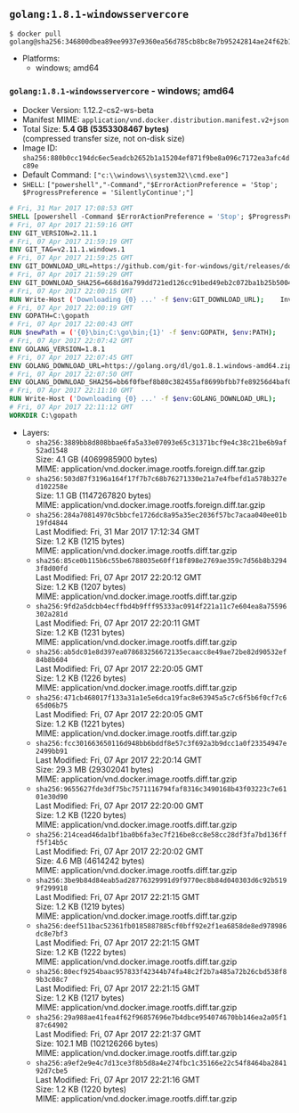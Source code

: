 ## `golang:1.8.1-windowsservercore`

```console
$ docker pull golang@sha256:346800dbea89ee9937e9360ea56d785cb8bc8e7b95242814ae24f62b10d25324
```

-	Platforms:
	-	windows; amd64

### `golang:1.8.1-windowsservercore` - windows; amd64

-	Docker Version: 1.12.2-cs2-ws-beta
-	Manifest MIME: `application/vnd.docker.distribution.manifest.v2+json`
-	Total Size: **5.4 GB (5353308467 bytes)**  
	(compressed transfer size, not on-disk size)
-	Image ID: `sha256:880b0cc194dc6ec5eadcb2652b1a15204ef871f9be8a096c7172ea3afc4dc89e`
-	Default Command: `["c:\\windows\\system32\\cmd.exe"]`
-	`SHELL`: `["powershell","-Command","$ErrorActionPreference = 'Stop'; $ProgressPreference = 'SilentlyContinue';"]`

```dockerfile
# Fri, 31 Mar 2017 17:08:53 GMT
SHELL [powershell -Command $ErrorActionPreference = 'Stop'; $ProgressPreference = 'SilentlyContinue';]
# Fri, 07 Apr 2017 21:59:16 GMT
ENV GIT_VERSION=2.11.1
# Fri, 07 Apr 2017 21:59:19 GMT
ENV GIT_TAG=v2.11.1.windows.1
# Fri, 07 Apr 2017 21:59:25 GMT
ENV GIT_DOWNLOAD_URL=https://github.com/git-for-windows/git/releases/download/v2.11.1.windows.1/MinGit-2.11.1-64-bit.zip
# Fri, 07 Apr 2017 21:59:29 GMT
ENV GIT_DOWNLOAD_SHA256=668d16a799dd721ed126cc91bed49eb2c072ba1b25b50048280a4e2c5ed56e59
# Fri, 07 Apr 2017 22:00:15 GMT
RUN Write-Host ('Downloading {0} ...' -f $env:GIT_DOWNLOAD_URL); 	Invoke-WebRequest -Uri $env:GIT_DOWNLOAD_URL -OutFile 'git.zip'; 		Write-Host ('Verifying sha256 ({0}) ...' -f $env:GIT_DOWNLOAD_SHA256); 	if ((Get-FileHash git.zip -Algorithm sha256).Hash -ne $env:GIT_DOWNLOAD_SHA256) { 		Write-Host 'FAILED!'; 		exit 1; 	}; 		Write-Host 'Expanding ...'; 	Expand-Archive -Path git.zip -DestinationPath C:\git\.; 		Write-Host 'Removing ...'; 	Remove-Item git.zip -Force; 		Write-Host 'Updating PATH ...'; 	$env:PATH = 'C:\git\cmd;C:\git\mingw64\bin;C:\git\usr\bin;' + $env:PATH; 	[Environment]::SetEnvironmentVariable('PATH', $env:PATH, [EnvironmentVariableTarget]::Machine); 		Write-Host 'Verifying install ...'; 	Write-Host '  git --version'; git --version; 		Write-Host 'Complete.';
# Fri, 07 Apr 2017 22:00:19 GMT
ENV GOPATH=C:\gopath
# Fri, 07 Apr 2017 22:00:43 GMT
RUN $newPath = ('{0}\bin;C:\go\bin;{1}' -f $env:GOPATH, $env:PATH); 	Write-Host ('Updating PATH: {0}' -f $newPath); 	[Environment]::SetEnvironmentVariable('PATH', $newPath, [EnvironmentVariableTarget]::Machine);
# Fri, 07 Apr 2017 22:07:42 GMT
ENV GOLANG_VERSION=1.8.1
# Fri, 07 Apr 2017 22:07:45 GMT
ENV GOLANG_DOWNLOAD_URL=https://golang.org/dl/go1.8.1.windows-amd64.zip
# Fri, 07 Apr 2017 22:07:50 GMT
ENV GOLANG_DOWNLOAD_SHA256=bb6f0fbef8b80c382455af8699bfbb7fe89256d4baf06d927feaeceb7342e4ee
# Fri, 07 Apr 2017 22:11:10 GMT
RUN Write-Host ('Downloading {0} ...' -f $env:GOLANG_DOWNLOAD_URL); 	Invoke-WebRequest -Uri $env:GOLANG_DOWNLOAD_URL -OutFile 'go.zip'; 		Write-Host ('Verifying sha256 ({0}) ...' -f $env:GOLANG_DOWNLOAD_SHA256); 	if ((Get-FileHash go.zip -Algorithm sha256).Hash -ne $env:GOLANG_DOWNLOAD_SHA256) { 		Write-Host 'FAILED!'; 		exit 1; 	}; 		Write-Host 'Expanding ...'; 	Expand-Archive go.zip -DestinationPath C:\; 		Write-Host 'Verifying install ("go version") ...'; 	go version; 		Write-Host 'Removing ...'; 	Remove-Item go.zip -Force; 		Write-Host 'Complete.';
# Fri, 07 Apr 2017 22:11:12 GMT
WORKDIR C:\gopath
```

-	Layers:
	-	`sha256:3889bb8d808bbae6fa5a33e07093e65c31371bcf9e4c38c21be6b9af52ad1548`  
		Size: 4.1 GB (4069985900 bytes)  
		MIME: application/vnd.docker.image.rootfs.foreign.diff.tar.gzip
	-	`sha256:503d87f3196a164f17f7b7c68b76271330e21a7e4fbefd1a578b327ed102258e`  
		Size: 1.1 GB (1147267820 bytes)  
		MIME: application/vnd.docker.image.rootfs.foreign.diff.tar.gzip
	-	`sha256:284a70814970c5bbcfe1726dc8a95a35ec2036f57bc7acaa040ee01b19fd4844`  
		Last Modified: Fri, 31 Mar 2017 17:12:34 GMT  
		Size: 1.2 KB (1215 bytes)  
		MIME: application/vnd.docker.image.rootfs.diff.tar.gzip
	-	`sha256:85ce0b115b6c55be6788035e60ff18f898e2769ae359c7d56b8b32943f8d00fd`  
		Last Modified: Fri, 07 Apr 2017 22:20:12 GMT  
		Size: 1.2 KB (1207 bytes)  
		MIME: application/vnd.docker.image.rootfs.diff.tar.gzip
	-	`sha256:9fd2a5dcbb4ecffbd4b9fff95333ac0914f221a11c7e604ea8a75596302a281d`  
		Last Modified: Fri, 07 Apr 2017 22:20:11 GMT  
		Size: 1.2 KB (1231 bytes)  
		MIME: application/vnd.docker.image.rootfs.diff.tar.gzip
	-	`sha256:ab5dc01e8d397ea078683256672135ecaacc8e49ae72be82d90532ef84b8b604`  
		Last Modified: Fri, 07 Apr 2017 22:20:05 GMT  
		Size: 1.2 KB (1226 bytes)  
		MIME: application/vnd.docker.image.rootfs.diff.tar.gzip
	-	`sha256:471cb468017f133a31a1e5e6dca19fac8e63945a5c7c6f5b6f0cf7c665d06b75`  
		Last Modified: Fri, 07 Apr 2017 22:20:05 GMT  
		Size: 1.2 KB (1221 bytes)  
		MIME: application/vnd.docker.image.rootfs.diff.tar.gzip
	-	`sha256:fcc301663650116d948bb6bddf8e57c3f692a3b9dcc1a0f23354947e2499bb91`  
		Last Modified: Fri, 07 Apr 2017 22:20:14 GMT  
		Size: 29.3 MB (29302041 bytes)  
		MIME: application/vnd.docker.image.rootfs.diff.tar.gzip
	-	`sha256:9655627fde3df75bc7571116794faf8316c3490168b43f03223c7e6101e30d90`  
		Last Modified: Fri, 07 Apr 2017 22:20:00 GMT  
		Size: 1.2 KB (1220 bytes)  
		MIME: application/vnd.docker.image.rootfs.diff.tar.gzip
	-	`sha256:214cead46da1bf1ba0b6fa3ec7f216be8cc8e58cc28df3fa7bd136fff5f14b5c`  
		Last Modified: Fri, 07 Apr 2017 22:20:02 GMT  
		Size: 4.6 MB (4614242 bytes)  
		MIME: application/vnd.docker.image.rootfs.diff.tar.gzip
	-	`sha256:3be9b84d84eab5ad28776329991d9f9770ec8b84d040303d6c92b5199f299918`  
		Last Modified: Fri, 07 Apr 2017 22:21:15 GMT  
		Size: 1.2 KB (1219 bytes)  
		MIME: application/vnd.docker.image.rootfs.diff.tar.gzip
	-	`sha256:deef511bac52361fb0185887885cf0bff92e2f1ea6858de8ed978986dc8e7bf3`  
		Last Modified: Fri, 07 Apr 2017 22:21:15 GMT  
		Size: 1.2 KB (1222 bytes)  
		MIME: application/vnd.docker.image.rootfs.diff.tar.gzip
	-	`sha256:80ecf9254baac957833f42344b74fa48c2f2b7a485a72b26cbd538f89b3c08c7`  
		Last Modified: Fri, 07 Apr 2017 22:21:15 GMT  
		Size: 1.2 KB (1217 bytes)  
		MIME: application/vnd.docker.image.rootfs.diff.tar.gzip
	-	`sha256:29a988ae41fea4f62f96857696e7b4dbce954074670bb146ea2a05f187c64902`  
		Last Modified: Fri, 07 Apr 2017 22:21:37 GMT  
		Size: 102.1 MB (102126266 bytes)  
		MIME: application/vnd.docker.image.rootfs.diff.tar.gzip
	-	`sha256:a9ef2e9e4c7d13ce3f8b5d8a4e274fbc1c35166e22c54f8464ba284192d7cbe5`  
		Last Modified: Fri, 07 Apr 2017 22:21:16 GMT  
		Size: 1.2 KB (1220 bytes)  
		MIME: application/vnd.docker.image.rootfs.diff.tar.gzip
